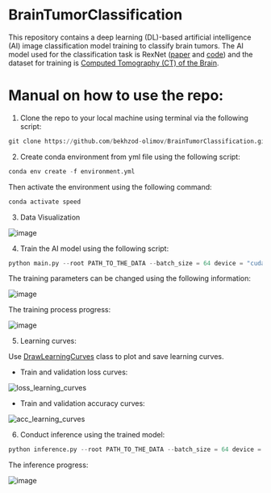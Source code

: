# BrainTumorClassification

This repository contains a deep learning (DL)-based artificial intelligence (AI) image classification model training to classify brain tumors. The AI model used for the classification task is RexNet ([paper](https://arxiv.org/pdf/2007.00992.pdf) and [code](https://github.com/clovaai/rexnet)) and the dataset for training is [Computed Tomography (CT) of the Brain](https://www.kaggle.com/datasets/trainingdatapro/computed-tomography-ct-of-the-brain/).

# Manual on how to use the repo:

1. Clone the repo to your local machine using terminal via the following script:

```python
git clone https://github.com/bekhzod-olimov/BrainTumorClassification.git
```

2. Create conda environment from yml file using the following script:
```python
conda env create -f environment.yml
```
Then activate the environment using the following command:
```python
conda activate speed
```

3. Data Visualization

![image](https://github.com/bekhzod-olimov/BrainTumorClassification/assets/50166164/97f6f557-2858-41ef-be88-39c9076764c4)

4. Train the AI model using the following script:
```python
python main.py --root PATH_TO_THE_DATA --batch_size = 64 device = "cuda:0"
```

The training parameters can be changed using the following information:

![image](https://github.com/bekhzod-olimov/BrainTumorClassification/assets/50166164/f41f2ada-bb1f-4fb7-b34b-f27134c5e015)

The training process progress:

![image](https://github.com/bekhzod-olimov/BrainTumorClassification/assets/50166164/e23d91c3-94f3-48ff-9709-3d0a795e0be2)

5. Learning curves:
   
Use [DrawLearningCurves](https://github.com/bekhzod-olimov/JellyfishClassifier/blob/80393cea3cdf497533f915d88481a3513b6cbcf7/main.py#L56C6-L56C6) class to plot and save learning curves.

* Train and validation loss curves:
  
![loss_learning_curves](https://github.com/bekhzod-olimov/JellyfishClassifier/assets/50166164/ab064c7a-39c7-412d-a353-8f6c723a6ea0)

* Train and validation accuracy curves:
  
![acc_learning_curves](https://github.com/bekhzod-olimov/JellyfishClassifier/assets/50166164/7493c4f3-fc18-443e-8002-5bcd62a12b55)

6. Conduct inference using the trained model:
```python
python inference.py --root PATH_TO_THE_DATA --batch_size = 64 device = "cuda:0"
```

The inference progress:

![image](https://github.com/bekhzod-olimov/BrainTumorClassification/assets/50166164/3e42d081-738f-431e-a993-ee5455849a26)
